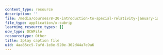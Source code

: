 ```yaml
---
content_type: resource
description: ''
file: /media/courses/8-20-introduction-to-special-relativity-january-iap-2021/4aa85cc57afd1e8e520e302d44a7e9a6_gtQ046Tu2S4.srt
file_type: application/x-subrip
learning_resource_types: []
ocw_type: OCWFile
resourcetype: Other
title: 3play caption file
uid: 4aa85cc5-7afd-1e8e-520e-302d44a7e9a6
---
```

